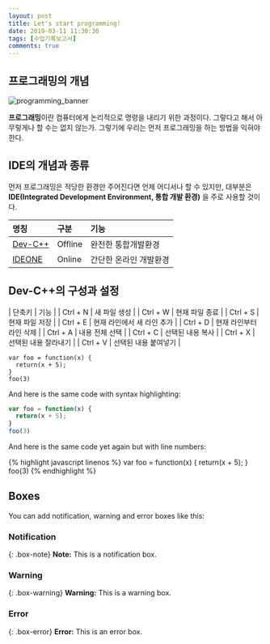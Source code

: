 ```yaml
---
layout: post
title: Let's start programming!
date: 2019-03-11 11:30:30
tags: [수업기록보고서]
comments: true
---
```


## 프로그래밍의 개념
![programming_banner](https://www.valuecoders.com/blog/wp-content/uploads/2017/09/11-Top-Programming-Trends-To-Look-For-In-20172.jpg)

**프로그래밍**이란 컴퓨터에게 논리적으로 명령을 내리기 위한 과정이다. 그렇다고 해서 아무렇게나 할 수는 없지 않는가. 그렇기에 우리는 먼저 프로그래밍을 하는 방법을 익혀야 한다.

## IDE의 개념과 종류
먼저 프로그래밍은 적당한 환경만 주어진다면 언제 어디서나 할 수 있지만, 대부분은 **IDE(Integrated Development Environment, 통합 개발 환경)** 을 주로 사용할 것이다.

| 명칭 | 구분 | 기능 |
| :-- | :-- | :-- |
| [Dev-C++](https://sourceforge.net/projects/orwelldevcpp/) | Offline | 완전한 통합개발환경 |
| [IDEONE](https://ideone.com) | Online | 간단한 온라인 개발환경 |

## Dev-C++의 구성과 설정
| 단축키 | 기능 |
| Ctrl + N | 새 파일 생성 |
| Ctrl + W | 현재 파일 종료 |
| Ctrl + S | 현재 파일 저장 |
| Ctrl + E | 현재 라인에서 새 라인 추가 |
| Ctrl + D | 현재 라인부터 라인 삭제 |
| Ctrl + A | 내용 전체 선택 |
| Ctrl + C | 선택된 내용 복사 |
| Ctrl + X | 선택된 내용 잘라내기 |
| Ctrl + V | 선택된 내용 붙여넣기 |

~~~
var foo = function(x) {
  return(x + 5);
}
foo(3)
~~~

And here is the same code with syntax highlighting:

```javascript
var foo = function(x) {
  return(x + 5);
}
foo(3)
```

And here is the same code yet again but with line numbers:

{% highlight javascript linenos %}
var foo = function(x) {
  return(x + 5);
}
foo(3)
{% endhighlight %}

## Boxes
You can add notification, warning and error boxes like this:

### Notification

{: .box-note}
**Note:** This is a notification box.

### Warning

{: .box-warning}
**Warning:** This is a warning box.

### Error

{: .box-error}
**Error:** This is an error box.
